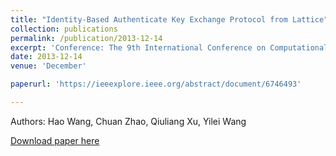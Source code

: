 ```yaml
---
title: "Identity-Based Authenticate Key Exchange Protocol from Lattice"
collection: publications
permalink: /publication/2013-12-14
excerpt: 'Conference: The 9th International Conference on Computational Intelligence and Security'
date: 2013-12-14
venue: 'December'

paperurl: 'https://ieeexplore.ieee.org/abstract/document/6746493'

---
```

Authors: Hao Wang, Chuan Zhao, Qiuliang Xu, Yilei Wang

[Download paper here](https://ieeexplore.ieee.org/abstract/document/6746493')
